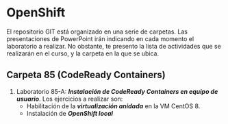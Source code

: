 # OpenShift


El repositorio GIT está organizado en una serie de carpetas. Las presentaciones de PowerPoint irán indicando en cada momento el laboratorio a realizar. No obstante, te presento la lista de actividades que se realizarán en el curso, y la carpeta en la que se ubica.



## Carpeta 85 (CodeReady Containers)

1. Laboratorio 85-A: ***Instalación de CodeReady Containers en equipo de usuario***. Los ejercicios a realizar son:
   - Habilitación de la ***virtualización anidada*** en la VM CentOS 8.
   - Instalación de ***OpenShift local*** 
   